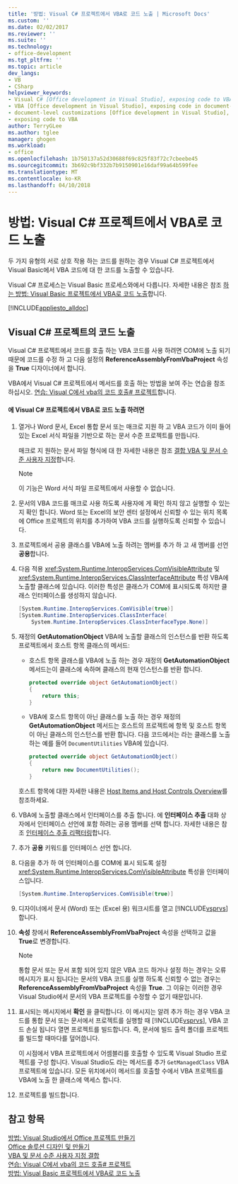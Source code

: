 ```yaml
---
title: '방법: Visual C# 프로젝트에서 VBA로 코드 노출 | Microsoft Docs'
ms.custom: ''
ms.date: 02/02/2017
ms.reviewer: ''
ms.suite: ''
ms.technology:
- office-development
ms.tgt_pltfrm: ''
ms.topic: article
dev_langs:
- VB
- CSharp
helpviewer_keywords:
- Visual C# [Office development in Visual Studio], exposing code to VBA
- VBA [Office development in Visual Studio], exposing code in document-level customizations
- document-level customizations [Office development in Visual Studio], exposing code
- exposing code to VBA
author: TerryGLee
ms.author: tglee
manager: ghogen
ms.workload:
- office
ms.openlocfilehash: 1b750137a52d30688f69c825f83f72c7cbeebe45
ms.sourcegitcommit: 3b692c9bf332b7b9150901e16daf99a64b599fee
ms.translationtype: MT
ms.contentlocale: ko-KR
ms.lasthandoff: 04/10/2018
---
```

# <a name="how-to-expose-code-to-vba-in-a-visual-c-project"></a>방법: Visual C# 프로젝트에서 VBA로 코드 노출
  두 가지 유형의 서로 상호 작용 하는 코드를 원하는 경우 Visual C# 프로젝트에서 Visual Basic에서 VBA 코드에 대 한 코드를 노출할 수 있습니다.  
  
 Visual C# 프로세스는 Visual Basic 프로세스와에서 다릅니다. 자세한 내용은 참조 [하는 방법: Visual Basic 프로젝트에서 VBA로 코드 노출](../vsto/how-to-expose-code-to-vba-in-a-visual-basic-project.md)합니다.  
  
 [!INCLUDE[appliesto_alldoc](../vsto/includes/appliesto-alldoc-md.md)]  
  
## <a name="exposing-code-in-a-visual-c-project"></a>Visual C# 프로젝트의 코드 노출  
 Visual C# 프로젝트에서 코드를 호출 하는 VBA 코드를 사용 하려면 COM에 노출 되기 때문에 코드를 수정 하 고 다음 설정의 **ReferenceAssemblyFromVbaProject** 속성을 **True** 디자이너에서 합니다.  
  
 VBA에서 Visual C# 프로젝트에서 메서드를 호출 하는 방법을 보여 주는 연습을 참조 하십시오. [연습: Visual C에서 vba의 코드 호출&#35; 프로젝트](../vsto/walkthrough-calling-code-from-vba-in-a-visual-csharp-project.md)합니다.  
  
#### <a name="to-expose-code-in-a-visual-c-project-to-vba"></a>에 Visual C# 프로젝트에서 VBA로 코드 노출 하려면  
  
1.  열거나 Word 문서, Excel 통합 문서 또는 매크로 지원 하 고 VBA 코드가 이미 들어 있는 Excel 서식 파일을 기반으로 하는 문서 수준 프로젝트를 만듭니다.  
  
     매크로 지 원하는 문서 파일 형식에 대 한 자세한 내용은 참조 [결합 VBA 및 문서 수준 사용자 지정](../vsto/combining-vba-and-document-level-customizations.md)합니다.  
  
    > [!NOTE]  
    >  이 기능은 Word 서식 파일 프로젝트에서 사용할 수 없습니다.  
  
2.  문서의 VBA 코드를 매크로 사용 하도록 사용자에 게 확인 하지 않고 실행할 수 있는지 확인 합니다. Word 또는 Excel의 보안 센터 설정에서 신뢰할 수 있는 위치 목록에 Office 프로젝트의 위치를 추가하여 VBA 코드를 실행하도록 신뢰할 수 있습니다.  
  
3.  프로젝트에서 공용 클래스를 VBA에 노출 하려는 멤버를 추가 하 고 새 멤버를 선언 **공용**합니다.  
  
4.  다음 적용 <xref:System.Runtime.InteropServices.ComVisibleAttribute> 및 <xref:System.Runtime.InteropServices.ClassInterfaceAttribute> 특성 VBA에 노출할 클래스에 있습니다. 이러한 특성은 클래스가 COM에 표시되도록 하지만 클래스 인터페이스를 생성하지 않습니다.  
  
    ```csharp  
    [System.Runtime.InteropServices.ComVisible(true)]  
    [System.Runtime.InteropServices.ClassInterface(  
        System.Runtime.InteropServices.ClassInterfaceType.None)]  
    ```  
  
5.  재정의 **GetAutomationObject** VBA에 노출할 클래스의 인스턴스를 반환 하도록 프로젝트에서 호스트 항목 클래스의 메서드:  
  
    -   호스트 항목 클래스를 VBA에 노출 하는 경우 재정의 **GetAutomationObject** 메서드는이 클래스에 속하며 클래스의 현재 인스턴스를 반환 합니다.  
  
        ```csharp  
        protected override object GetAutomationObject()  
        {  
            return this;  
        }  
        ```  
  
    -   VBA에 호스트 항목이 아닌 클래스를 노출 하는 경우 재정의 **GetAutomationObject** 메서드는 호스트의 프로젝트에 항목 및 호스트 항목이 아닌 클래스의 인스턴스를 반환 합니다. 다음 코드에서는 라는 클래스를 노출 하는 예를 들어 `DocumentUtilities` VBA에 있습니다.  
  
        ```csharp  
        protected override object GetAutomationObject()  
        {  
            return new DocumentUtilities();  
        }  
        ```  
  
     호스트 항목에 대한 자세한 내용은 [Host Items and Host Controls Overview](../vsto/host-items-and-host-controls-overview.md)를 참조하세요.  
  
6.  VBA에 노출할 클래스에서 인터페이스를 추출 합니다. 에 **인터페이스 추출** 대화 상자에서 인터페이스 선언에 포함 하려는 공용 멤버를 선택 합니다. 자세한 내용은 참조 [인터페이스 추출 리팩터링](../ide/reference/extract-interface.md)합니다.
  
7.  추가 **공용** 키워드를 인터페이스 선언 합니다.  
  
8.  다음을 추가 하 여 인터페이스를 COM에 표시 되도록 설정 <xref:System.Runtime.InteropServices.ComVisibleAttribute> 특성을 인터페이스입니다.  
  
    ```csharp  
    [System.Runtime.InteropServices.ComVisible(true)]  
    ```  
  
9. 디자이너에서 문서 (Word) 또는 (Excel 용) 워크시트를 열고 [!INCLUDE[vsprvs](../sharepoint/includes/vsprvs-md.md)]합니다.  
  
10. **속성** 창에서 **ReferenceAssemblyFromVbaProject** 속성을 선택하고 값을 **True**로 변경합니다.  
  
    > [!NOTE]  
    >  통합 문서 또는 문서 포함 되어 있지 않은 VBA 코드 하거나 설정 하는 경우는 오류 메시지가 표시 됩니다는 문서의 VBA 코드를 실행 하도록 신뢰할 수 없는 경우는 **ReferenceAssemblyFromVbaProject** 속성을 **True**. 그 이유는 이러한 경우 Visual Studio에서 문서의 VBA 프로젝트를 수정할 수 없기 때문입니다.  
  
11. 표시되는 메시지에서 **확인** 을 클릭합니다. 이 메시지는 알려 추가 하는 경우 VBA 코드를 통합 문서 또는 문서에서 프로젝트를 실행할 때 [!INCLUDE[vsprvs](../sharepoint/includes/vsprvs-md.md)], VBA 코드 손실 됩니다 열면 프로젝트를 빌드합니다. 즉, 문서에 빌드 출력 폴더를 프로젝트를 빌드할 때마다를 덮어씁니다.  
  
     이 시점에서 VBA 프로젝트에서 어셈블리를 호출할 수 있도록 Visual Studio 프로젝트를 구성 합니다. Visual Studio도 라는 메서드를 추가 `GetManagedClass` VBA 프로젝트에 있습니다. 모든 위치에서이 메서드를 호출할 수에서 VBA 프로젝트를 VBA에 노출 한 클래스에 액세스 합니다.  
  
12. 프로젝트를 빌드합니다.  
  
## <a name="see-also"></a>참고 항목  
 [방법: Visual Studio에서 Office 프로젝트 만들기](../vsto/how-to-create-office-projects-in-visual-studio.md)   
 [Office 솔루션 디자인 및 만들기](../vsto/designing-and-creating-office-solutions.md)   
 [VBA 및 문서 수준 사용자 지정 결합](../vsto/combining-vba-and-document-level-customizations.md)   
 [연습: Visual C에서 vba의 코드 호출&#35; 프로젝트](../vsto/walkthrough-calling-code-from-vba-in-a-visual-csharp-project.md)   
 [방법: Visual Basic 프로젝트에서 VBA로 코드 노출](../vsto/how-to-expose-code-to-vba-in-a-visual-basic-project.md)  
  
  